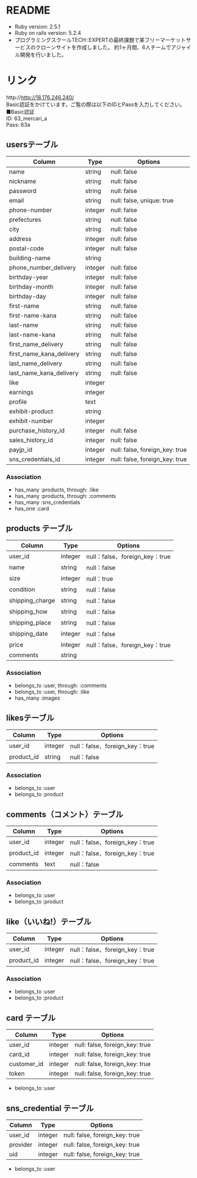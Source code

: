 # README
* Ruby version: 2.5.1
* Ruby on rails version: 5.2.4
* プログラミングスクールTECH::EXPERTの最終課題で某フリーマーケットサービスのクローンサイトを作成しました。
  約1ヶ月間、6人チームでアジャイル開発を行いました。

# リンク
http://http://18.176.246.240/  
Basic認証をかけています。ご覧の際は以下のIDとPassを入力してください。  
■Basic認証  
ID: 63_mercari_a  
Pass: 63a

## usersテーブル
|Column|Type|Options|
|------|----|-------|
|name|string|null: false|  名前
|nickname|string|null: false|  ニックネーム
|password|string|null: false|  パスワード
|email|string|null: false, unique: true|  メールアドレス
|phone-number|integer|null: false|  電話番号
|prefectures|string|null: false|  都道府県
|city|string|null: false|  市区町村
|address|integer|null: false|  番地
|postal-code|integer|null: false|  郵便番号
|building-name|string||  建物名
|phone_number_delivery|integer|null: false|  電話番号 届け先
|birthday-year|integer|null: false|  誕生年
|birthday-month|integer|null: false|  月
|birthday-day|integer|null: false|  日
|first-name|string|null: false|  姓（漢字）
|first-name-kana|string|null: false|  姓（仮名）
|last-name|string|null: false|  名（漢字）
|last-name-kana|string|null: false|  名（仮名）
|first_name_delivery|string|null: false|  姓（漢字）届け先
|first_name_kana_delivery|string|null: false|  姓（仮名）届け先
|last_name_delivery|string|null: false|  名（漢字）届け先
|last_name_kana_delivery|string|null: false|  名（仮名）届け先
|like|integer||  いいね！
|earnings|integer||  売上金
|profile|text||  プロフィール
|exhibit-product|string||  出品した商品
|exhibit-number|integer||  出品数
|purchase_history_id|integer|null: false|  買い手id
|sales_history_id|integer|null: false|  売り手id
|payjp_id|integer|null: false, foreign_key: true| payjpのid
|sns_credentials_id|integer|null: false, foreign_key: true|

### Association
- has_many :products, through: :like
- has_many :products, through: :comments
- has_many :sns_credentials
- has_one :card

## products テーブル
|Column|Type|Options|
| ------ | ---- | ----------- |
| user_id | integer | null：false、foreign_key：true |
| name | string| null：false | （商品名）
| size|integer| null：true | （サイズ）
| condition|string| null：false | （状態）
| shipping_charge |string | null：false | （配送料の負担）
| shipping_how |string | null：false | （配送方法）
| shipping_place|string| null：false | （配送元地域）
| shipping_date | integer | null：false | （発送日の目安）
| price|integer|null：false、foreign_key：true | （値段）
| comments |string|| （テキスト）

### Association
- belongs_to :user, through: :comments
- belongs_to :user, through: :like
- has_many :images

## likesテーブル
|Column|Type|Options|
| ------ | ---- | ----------- |
| user_id | integer | null：false、foreign_key：true |
| product_id | string| null：false | （商品）

### Association
- belongs_to :user
- belongs_to :product

##  comments（コメント）テーブル
|Column|Type|Options|
| ------ | ---- | ----------- |
| user_id | integer | null：false、foreign_key：true |
| product_id | integer | null：false、foreign_key：true |
| comments | text | null：false | （コメント文）

### Association
- belongs_to :user
- belongs_to :product

##  like（いいね!）テーブル
|Column|Type|Options|
| ------ | ---- | ----------- |
| user_id | integer | null：false、foreign_key：true |
| product_id | integer | null：false、foreign_key：true |

### Association
- belongs_to :user
- belongs_to :product

## card テーブル
|Column|Type|Options|
|------|----|-------|
|user_id|integer|null: false, foreign_key: true| ユーザー情報を外部キーとして所有
|card_id|integer|null: false, foreign_key: true|
|customer_id|integer|null: false, foreign_key: true|
|token|integer|null: false, foreign_key: true|

- belongs_to :user

## sns_credential テーブル
|Column|Type|Options|
|------|----|-------|
|user_id|integer|null: false, foreign_key: true| ユーザー情報を外部キーとして所有
|provider|integer|null: false, foreign_key: true|
|uid|integer|null: false, foreign_key: true|

- belongs_to :user